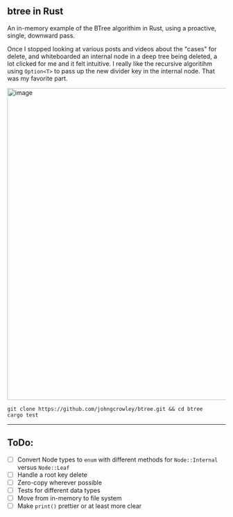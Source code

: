 ## btree in Rust

An in-memory example of the BTree algorithim in Rust, using a proactive, single, downward pass.

Once I stopped looking at various posts and videos about the "cases" for delete, and whiteboarded an internal node in a deep tree being deleted,
a lot clicked for me and it felt intuitive. I really like the recursive algoritihm using `Option<T>` to pass up the new divider key in the internal node. That was my favorite part.

<img width="540" height="720" alt="image" src="https://github.com/user-attachments/assets/31eb32af-33c8-4fd6-9e20-9979ce52283e" />

```
git clone https://github.com/johngcrowley/btree.git && cd btree
cargo test
```
---

## ToDo:
- [ ] Convert Node types to `enum` with different methods for `Node::Internal` versus `Node::Leaf`
- [ ] Handle a root key delete
- [ ] Zero-copy wherever possible
- [ ] Tests for different data types
- [ ] Move from in-memory to file system
- [ ] Make `print()` prettier or at least more clear
